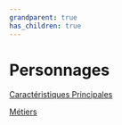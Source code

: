 ```yaml
---
grandparent: true
has_children: true
---
```


# Personnages

[Caractéristiques Principales](personnages/caractéristiques-principales.md)

[Métiers](personnages/métiers.md)
